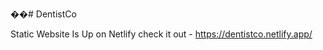 ��#   D e n t i s t C o 

Static Website Is Up on Netlify check it out - https://dentistco.netlify.app/
 
 
